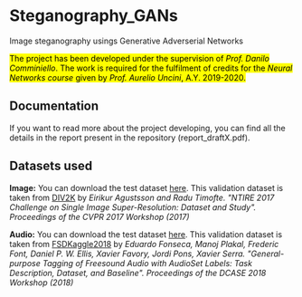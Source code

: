# Steganography_GANs
Image steganography usings Generative Adverserial Networks

<mark>The project has been developed under the supervision of *Prof. Danilo Comminiello*. The work is required for the fulfilment of credits for the *Neural Networks course* given by *Prof. Aurelio Uncini*, A.Y. 2019-2020. </mark>

## Documentation

If you want to read more about the project developing, you can find all the details in the report present in the repository (report_draftX.pdf).

## Datasets used

**Image:**
You can download the test dataset [here](http://data.vision.ee.ethz.ch/cvl/DIV2K/DIV2K_valid_HR.zip). This validation dataset is taken from [DIV2K](https://data.vision.ee.ethz.ch/cvl/DIV2K/) by *Eirikur Agustsson and Radu Timofte. "NTIRE 2017 Challenge on Single Image Super-Resolution: Dataset and Study".  Proceedings of the CVPR 2017 Workshop (2017)*


**Audio:** 
You can download the test dataset [here](https://zenodo.org/record/2552860/files/FSDKaggle2018.audio_test.zip?download=1). This validation dataset is taken from [FSDKaggle2018](https://zenodo.org/record/2552860#.XyExny2ub_T) by *Eduardo Fonseca, Manoj Plakal, Frederic Font, Daniel P. W. Ellis, Xavier Favory, Jordi Pons, Xavier Serra. "General-purpose Tagging of Freesound Audio with AudioSet Labels: Task Description, Dataset, and Baseline". Proceedings of the DCASE 2018 Workshop (2018)*
